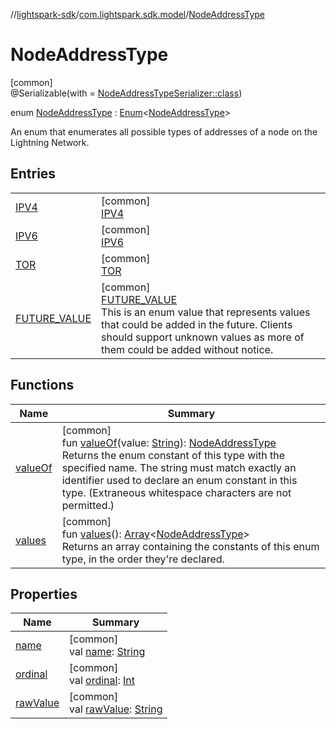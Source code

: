 //[lightspark-sdk](../../../index.md)/[com.lightspark.sdk.model](../index.md)/[NodeAddressType](index.md)

# NodeAddressType

[common]\
@Serializable(with = [NodeAddressTypeSerializer::class](../-node-address-type-serializer/index.md))

enum [NodeAddressType](index.md) : [Enum](https://kotlinlang.org/api/latest/jvm/stdlib/kotlin/-enum/index.html)&lt;[NodeAddressType](index.md)&gt; 

An enum that enumerates all possible types of addresses of a node on the Lightning Network.

## Entries

| | |
|---|---|
| [IPV4](-i-p-v4/index.md) | [common]<br>[IPV4](-i-p-v4/index.md) |
| [IPV6](-i-p-v6/index.md) | [common]<br>[IPV6](-i-p-v6/index.md) |
| [TOR](-t-o-r/index.md) | [common]<br>[TOR](-t-o-r/index.md) |
| [FUTURE_VALUE](-f-u-t-u-r-e_-v-a-l-u-e/index.md) | [common]<br>[FUTURE_VALUE](-f-u-t-u-r-e_-v-a-l-u-e/index.md)<br>This is an enum value that represents values that could be added in the future. Clients should support unknown values as more of them could be added without notice. |

## Functions

| Name | Summary |
|---|---|
| [valueOf](value-of.md) | [common]<br>fun [valueOf](value-of.md)(value: [String](https://kotlinlang.org/api/latest/jvm/stdlib/kotlin/-string/index.html)): [NodeAddressType](index.md)<br>Returns the enum constant of this type with the specified name. The string must match exactly an identifier used to declare an enum constant in this type. (Extraneous whitespace characters are not permitted.) |
| [values](values.md) | [common]<br>fun [values](values.md)(): [Array](https://kotlinlang.org/api/latest/jvm/stdlib/kotlin/-array/index.html)&lt;[NodeAddressType](index.md)&gt;<br>Returns an array containing the constants of this enum type, in the order they're declared. |

## Properties

| Name | Summary |
|---|---|
| [name](../../com.lightspark.sdk.requester/-server-environment/-p-r-o-d/index.md#-372974862%2FProperties%2F-962664521) | [common]<br>val [name](../../com.lightspark.sdk.requester/-server-environment/-p-r-o-d/index.md#-372974862%2FProperties%2F-962664521): [String](https://kotlinlang.org/api/latest/jvm/stdlib/kotlin/-string/index.html) |
| [ordinal](../../com.lightspark.sdk.requester/-server-environment/-p-r-o-d/index.md#-739389684%2FProperties%2F-962664521) | [common]<br>val [ordinal](../../com.lightspark.sdk.requester/-server-environment/-p-r-o-d/index.md#-739389684%2FProperties%2F-962664521): [Int](https://kotlinlang.org/api/latest/jvm/stdlib/kotlin/-int/index.html) |
| [rawValue](raw-value.md) | [common]<br>val [rawValue](raw-value.md): [String](https://kotlinlang.org/api/latest/jvm/stdlib/kotlin/-string/index.html) |
